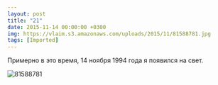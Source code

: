 ```yaml
---
layout: post
title: "21"
date: 2015-11-14 00:00:00 +0300
img: https://vlaim.s3.amazonaws.com/uploads/2015/11/81588781.jpg
tags: [Imported]
---
```


Примерно в это время, 14 ноября 1994 года я появился на свет. 

![81588781](https://vlaim.s3.amazonaws.com/uploads/2015/11/81588781.jpg)